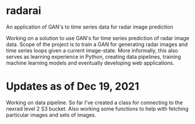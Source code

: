 # radarai
An application of GAN's to time series data for radar image prediction

Working on a solution to use GAN's for time series prediction of radar image data. Scope of the project is to train a GAN for generating radar images and time series loops given a current image-state. More informally, this also serves as learning experience in Python, creating data pipelines, training machine learning models and eventually developing web applications. 

# Updates as of Dec 19, 2021
Working on data pipeline. So far I've created a class for connecting to the nexrad level 2 S3 bucket. Also working some functions to help with fetching particular
images and sets of images.

